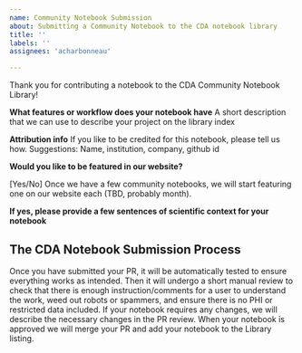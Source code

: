 ```yaml
---
name: Community Notebook Submission
about: Submitting a Community Notebook to the CDA notebook library
title: ''
labels: ''
assignees: 'acharbonneau'

---
```


Thank you for contributing a notebook to the CDA Community Notebook Library!


**What features or workflow does your notebook have**
A short description that we can use to describe your project on the library index

**Attribution info**
If you like to be credited for this notebook, please tell us how. Suggestions: Name, institution, company, github id

**Would you like to be featured in our website?**

[Yes/No] Once we have a few community notebooks, we will start featuring one on our website each (TBD, probably month).

**If yes, please provide a few sentences of scientific context for your notebook**


## The CDA Notebook Submission Process

Once you have submitted your PR, it will be automatically tested to ensure everything works as intended. 
Then it will undergo a short manual review to check that there is enough instruction/comments for a user to understand the work, weed out robots or spammers, and ensure there is no PHI or restricted data included. 
If your notebook requires any changes, we will describe the necessary changes in the PR review. 
When your notebook is approved we will merge your PR and add your notebook to the Library listing.
